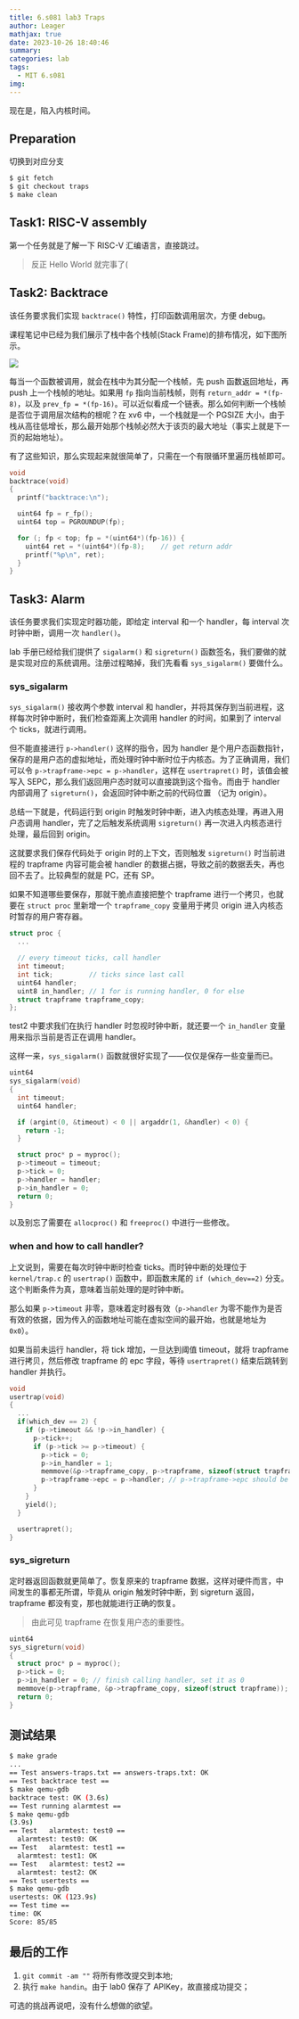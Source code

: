 ```yaml
---
title: 6.s081 lab3 Traps
author: Leager
mathjax: true
date: 2023-10-26 18:40:46
summary:
categories: lab
tags:
  - MIT 6.s081
img:
---
```


现在是，陷入内核时间。

<!--more-->

## Preparation

切换到对应分支

```bash
$ git fetch
$ git checkout traps
$ make clean
```

## Task1: RISC-V assembly

第一个任务就是了解一下 RISC-V 汇编语言，直接跳过。

> 反正 Hello World 就完事了(

## Task2: Backtrace

该任务要求我们实现 `backtrace()` 特性，打印函数调用层次，方便 debug。

课程笔记中已经为我们展示了栈中各个栈帧(Stack Frame)的排布情况，如下图所示。

<img src="1.png"/>

每当一个函数被调用，就会在栈中为其分配一个栈帧，先 push 函数返回地址，再 push 上一个栈帧的地址。如果用 `fp` 指向当前栈帧，则有 `return_addr = *(fp-8)`，以及 `prev_fp = *(fp-16)`。可以近似看成一个链表。那么如何判断一个栈帧是否位于调用层次结构的根呢？在 xv6 中，一个栈就是一个 PGSIZE 大小，由于栈从高往低增长，那么最开始那个栈帧必然大于该页的最大地址（事实上就是下一页的起始地址）。

有了这些知识，那么实现起来就很简单了，只需在一个有限循环里遍历栈帧即可。

```C kernel/printf.c
void
backtrace(void)
{
  printf("backtrace:\n");

  uint64 fp = r_fp();
  uint64 top = PGROUNDUP(fp);

  for (; fp < top; fp = *(uint64*)(fp-16)) {
    uint64 ret = *(uint64*)(fp-8);    // get return addr
    printf("%p\n", ret);
  }
}
```

## Task3: Alarm

该任务要求我们实现定时器功能，即给定 interval 和一个 handler，每 interval 次时钟中断，调用一次 `handler()`。

lab 手册已经给我们提供了 `sigalarm()` 和 `sigreturn()` 函数签名，我们要做的就是实现对应的系统调用。注册过程略掉，我们先看看 `sys_sigalarm()` 要做什么。

### sys_sigalarm

`sys_sigalarm()` 接收两个参数 interval 和 handler，并将其保存到当前进程，这样每次时钟中断时，我们检查距离上次调用 handler 的时间，如果到了 interval 个 ticks，就进行调用。

但不能直接进行 `p->handler()` 这样的指令，因为 handler 是个用户态函数指针，保存的是用户态的虚拟地址，而处理时钟中断时位于内核态。为了正确调用，我们可以令 `p->trapframe->epc = p->handler`，这样在 `usertrapret()` 时，该值会被写入 SEPC，那么我们返回用户态时就可以直接跳到这个指令。而由于 handler 内部调用了 `sigreturn()`，会返回时钟中断之前的代码位置 （记为 origin）。

总结一下就是，代码运行到 origin 时触发时钟中断，进入内核态处理，再进入用户态调用 handler，完了之后触发系统调用 `sigreturn()` 再一次进入内核态进行处理，最后回到 origin。

这就要求我们保存代码处于 origin 时的上下文，否则触发 `sigreturn()` 时当前进程的 trapframe 内容可能会被 handler 的数据占据，导致之前的数据丢失，再也回不去了。比较典型的就是 PC，还有 SP。

如果不知道哪些要保存，那就干脆点直接把整个 trapframe 进行一个拷贝，也就要在 `struct proc` 里新增一个 `trapframe_copy` 变量用于拷贝 origin 进入内核态时暂存的用户寄存器。

```C kernel/proc.h
struct proc {
  ...

  // every timeout ticks, call handler
  int timeout;
  int tick;         // ticks since last call
  uint64 handler;
  uint8 in_handler; // 1 for is running handler, 0 for else
  struct trapframe trapframe_copy;
};
```

test2 中要求我们在执行 handler 时忽视时钟中断，就还要一个 `in_handler` 变量用来指示当前是否正在调用 handler。

这样一来，`sys_sigalarm()` 函数就很好实现了——仅仅是保存一些变量而已。

```C kernel/sysproc.c
uint64
sys_sigalarm(void)
{
  int timeout;
  uint64 handler;

  if (argint(0, &timeout) < 0 || argaddr(1, &handler) < 0) {
    return -1;
  }

  struct proc* p = myproc();
  p->timeout = timeout;
  p->tick = 0;
  p->handler = handler;
  p->in_handler = 0;
  return 0;
}
```

以及别忘了需要在 `allocproc()` 和 `freeproc()` 中进行一些修改。

### when and how to call handler?

上文说到，需要在每次时钟中断时检查 ticks。而时钟中断的处理位于 `kernel/trap.c` 的 `usertrap()` 函数中，即函数末尾的 `if (which_dev==2)` 分支。这个判断条件为真，意味着当前处理的是时钟中断。

那么如果 `p->timeout` 非零，意味着定时器有效（`p->handler` 为零不能作为是否有效的依据，因为传入的函数地址可能在虚拟空间的最开始，也就是地址为 `0x0`）。

如果当前未运行 handler，将 tick 增加，一旦达到阈值 timeout，就将 trapframe 进行拷贝，然后修改 trapframe 的 epc 字段，等待 `usertrapret()` 结束后跳转到 handler 并执行。

```C kernel/trap.c
void
usertrap(void)
{
  ...
  if(which_dev == 2) {
    if (p->timeout && !p->in_handler) {
      p->tick++;
      if (p->tick >= p->timeout) {
        p->tick = 0;
        p->in_handler = 1;
        memmove(&p->trapframe_copy, p->trapframe, sizeof(struct trapframe));
        p->trapframe->epc = p->handler; // p->trapframe->epc should be set as the handler address
      }
    }
    yield();
  }

  usertrapret();
}
```

### sys_sigreturn

定时器返回函数就更简单了。恢复原来的 trapframe 数据，这样对硬件而言，中间发生的事都无所谓，毕竟从 origin 触发时钟中断，到 sigreturn 返回，trapframe 都没有变，那也就能进行正确的恢复。

> 由此可见 trapframe 在恢复用户态的重要性。

```C kernel/sysproc.c
uint64
sys_sigreturn(void)
{
  struct proc* p = myproc();
  p->tick = 0;
  p->in_handler = 0; // finish calling handler, set it as 0
  memmove(p->trapframe, &p->trapframe_copy, sizeof(struct trapframe));
  return 0;
}
```

## 测试结果

```bash
$ make grade
...
== Test answers-traps.txt == answers-traps.txt: OK
== Test backtrace test ==
$ make qemu-gdb
backtrace test: OK (3.6s)
== Test running alarmtest ==
$ make qemu-gdb
(3.9s)
== Test   alarmtest: test0 ==
  alarmtest: test0: OK
== Test   alarmtest: test1 ==
  alarmtest: test1: OK
== Test   alarmtest: test2 ==
  alarmtest: test2: OK
== Test usertests ==
$ make qemu-gdb
usertests: OK (123.9s)
== Test time ==
time: OK
Score: 85/85
```

## 最后的工作

1. `git commit -am ""` 将所有修改提交到本地;
2. 执行 `make handin`。由于 lab0 保存了 APIKey，故直接成功提交；

可选的挑战再说吧，没有什么想做的欲望。